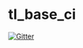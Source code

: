 # tl_base_ci

[![Gitter](https://badges.gitter.im/2LoC/tl_base_ci.svg)](https://gitter.im/2LoC/tl_base_ci?utm_source=badge&utm_medium=badge&utm_campaign=pr-badge&utm_content=badge)